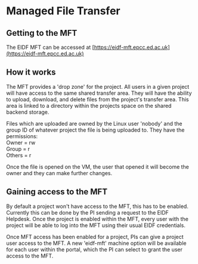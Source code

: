 # Managed File Transfer

## Getting to the MFT

The EIDF MFT can be accessed at [https://eidf-mft.epcc.ed.ac.uk](https://eidf-mft.epcc.ed.ac.uk)

## How it works

The MFT provides a 'drop zone' for the project. All users in a given project will have access to the same shared transfer area. They will have the ability to upload, download, and delete files from the project's transfer area. This area is linked to a directory within the projects space on the shared backend storage.

Files which are uploaded are owned by the Linux user 'nobody' and the group ID of whatever project the file is being uploaded to. They have the permissions: <br>
Owner = rw <br>
Group =   r <br>
Others = r

Once the file is opened on the VM, the user that opened it will become the owner and they can make further changes.

## Gaining access to the MFT

By default a project won't have access to the MFT, this has to be enabled. Currently this can be done by the PI sending a request to the EIDF Helpdesk.
Once the project is enabled within the MFT, every user with the project will be able to log into the MFT using their usual EIDF credentials.

Once MFT access has been enabled for a project, PIs can give a project user access to the MFT.
A new 'eidf-mft' machine option will be available for each user within the portal, which the PI can select to grant the user access to the MFT.
